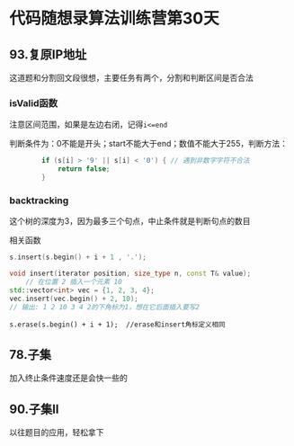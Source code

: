 # 代码随想录算法训练营第30天

## 93.复原IP地址

这道题和分割回文段很想，主要任务有两个，分割和判断区间是否合法

### isValid函数

注意区间范围，如果是左边右闭，记得`i<=end`

判断条件为：0不能是开头；start不能大于end；数值不能大于255，判断方法：

```cpp
        if (s[i] > '9' || s[i] < '0') { // 遇到非数字字符不合法
            return false;
        }
```

### backtracking

这个树的深度为3，因为最多三个句点，中止条件就是判断句点的数目

相关函数

```cpp
s.insert(s.begin() + i + 1 , '.');
```

```cpp
void insert(iterator position, size_type n, const T& value);
    // 在位置 2 插入一个元素 10
std::vector<int> vec = {1, 2, 3, 4};
vec.insert(vec.begin() + 2, 10);
// 输出: 1 2 10 3 4 2的下角标为1，想在它后面插入要写2
```

```
s.erase(s.begin() + i + 1);  //erase和insert角标定义相同
```

## 78.子集

加入终止条件速度还是会快一些的

## 90.子集II

以往题目的应用，轻松拿下
